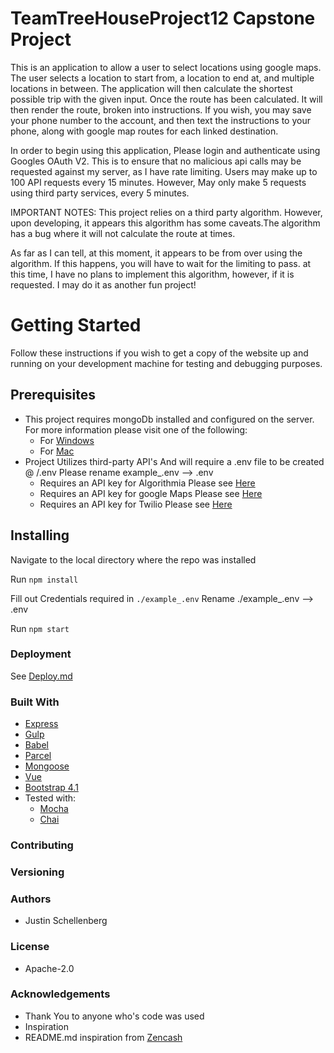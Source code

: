 # TeamTreeHouseProject12 Capstone Project
This is an application to allow a user to select locations using google maps. The user selects a location to start from, a location to end at, and multiple locations in between. The application will then calculate the shortest possible trip with the given input. Once the route has been calculated. It will then render the route, broken into instructions. If you wish, you may save your phone number to the account, and then text the instructions to your phone, along with google map routes for each linked destination.

In order to begin using this application, Please login and authenticate using Googles OAuth V2. This is to ensure that no malicious api calls may be requested against my server, as I have rate limiting. Users may make up to 100 API requests every 15 minutes. However, May only make 5 requests using third party services, every 5 minutes.

IMPORTANT NOTES:
This project relies on a third party algorithm. However, upon developing, it appears this algorithm has some caveats.The algorithm has a bug where it will not calculate the route at times.

As far as I can tell, at this moment, it appears to be from over using the algorithm. If this happens, you will have to wait for the limiting to pass. at this time, I have no plans to implement this algorithm, however, if it is requested. I may do it as another fun project!

# Getting Started

Follow these instructions if you wish to get a copy of the website up and running on your development machine for testing and debugging purposes.

## Prerequisites
- This project requires mongoDb installed and configured on the server. For more information please visit one of the following:
  -  For [Windows](http://treehouse.github.io/installation-guides/windows/mongo-windows.html)
  -  For [Mac](http://treehouse.github.io/installation-guides/mac/mongo-mac.html)
- Project Utilizes third-party API's And will require a .env file to be created @ /.env Please rename example_.env --> .env
  - Requires an API key for Algorithmia Please see [Here](https://algorithmia.com/developers/getting-started)
  - Requires an API key for google Maps Please see [Here](https://developers.google.com/maps/documentation/distance-matrix/start#get-a-key)
  - Requires an API key for Twilio Please see [Here](https://www.twilio.com/)

## Installing
Navigate to the local directory where the repo was installed

Run ``npm install``

Fill out Credentials required in ``./example_.env``
Rename ./example_.env --> .env 

Run ``npm start``

### Deployment
See [Deploy.md](https://github.com/Jrschellenberg/TeamTreeHouseProject12/blob/master/documentation/deploy.md)

### Built With
- [Express](https://expressjs.com/)
- [Gulp](https://gulpjs.com/)
- [Babel](https://babeljs.io/)
- [Parcel](https://parceljs.org/)
- [Mongoose](http://mongoosejs.com/docs/guide.html)
- [Vue](https://vuejs.org/v2/guide/)
- [Bootstrap 4.1](https://getbootstrap.com/docs/4.1/getting-started/introduction/)
- Tested with:
  - [Mocha](https://mochajs.org/)
  - [Chai](http://www.chaijs.com/)
  
### Contributing
  
### Versioning
  
### Authors
- Justin Schellenberg
  
### License
- Apache-2.0

### Acknowledgements
- Thank You to anyone who's code was used
- Inspiration
- README.md inspiration from [Zencash](https://github.com/ZencashOfficial/website)
  


